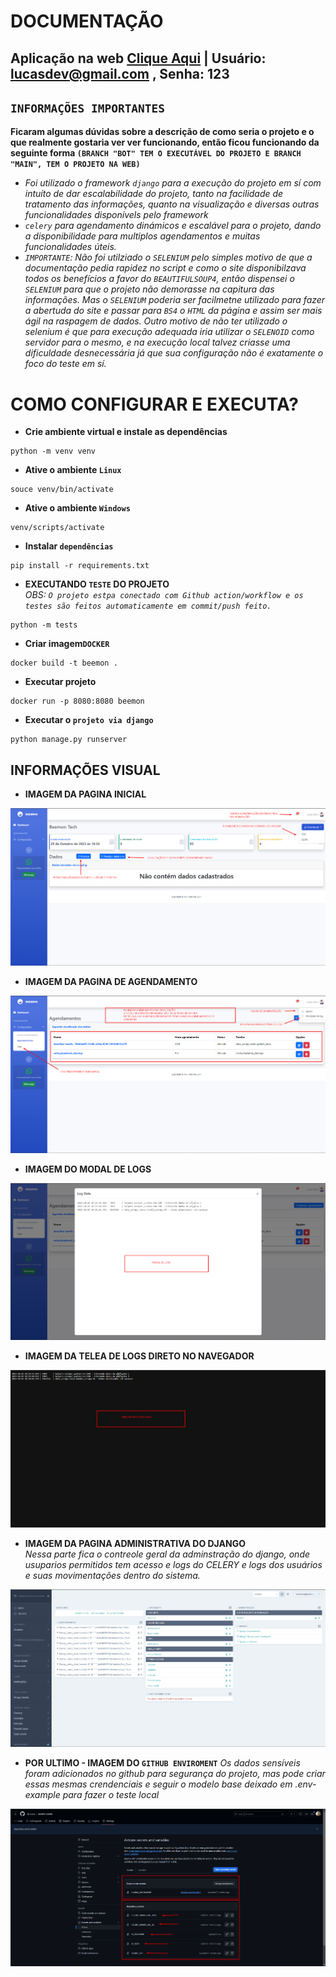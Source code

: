 # DOCUMENTAÇÃO

## Aplicação na web [Clique Aqui](https://www.google.com.br) | Usuário: lucasdev@gmail.com , Senha: 123
## `INFORMAÇÕES IMPORTANTES`
**Ficaram algumas dúvidas sobre a descrição de como seria o projeto e o que realmente gostaria ver ver funcionando, então ficou funcionando da seguinte forma `(BRANCH "BOT" TEM O EXECUTÁVEL DO PROJETO E BRANCH "MAIN", TEM O PROJETO NA WEB)`**<br>
- *Foi utilizado o framework `django` para a execução do projeto em sí com intuíto de dar  escalabilidade do projeto, tanto na facilidade de tratamento das informações, quanto na visualização e diversas outras funcionalidades disponívels pelo framework*<br>
- *`celery` para agendamento dinámicos e escalável para o projeto, dando a disponibilidade para multiplos agendamentos e muitas funcionalidades úteis.*
- *`IMPORTANTE`: Não foi utilziado o `SELENIUM` pelo simples motivo de que a documentação pedia rapidez no script e como o site disponibilzava todos os benefícios a favor do `BEAUTIFULSOUP4`, então dispensei o `SELENIUM` para que o projeto não demorasse na capitura das informações. Mas o `SELENIUM` poderia ser facilmetne utilizado para fazer a abertuda do site e passar para `BS4` o `HTML` da página e assim ser mais ágil na raspagem de dados. Outro motivo de não ter utilizado o selenium é que para execução adequada iria utilizar o `SELENOID` como servidor para o mesmo, e na execução local talvez criasse uma dificuldade desnecessária já que sua configuração não é exatamente o foco do teste em sí.*

# COMO CONFIGURAR E EXECUTA?
- **Crie ambiente virtual e instale as dependências**
```
python -m venv venv
```

- **Ative o ambiente `Linux`**
```
souce venv/bin/activate
```

- **Ative o ambiente `Windows`**
```
venv/scripts/activate
```

- **Instalar `dependências`**
```
pip install -r requirements.txt
```

- **EXECUTANDO `TESTE` DO PROJETO**<br>
*OBS: `O projeto estpa conectado com Github action/workflow e os testes são feitos automaticamente em commit/push feito.`*
```
python -m tests
```

- **Criar imagem`DOCKER`**
```
docker build -t beemon .
```

- **Executar projeto**
```
docker run -p 8080:8080 beemon
```

- **Executar o `projeto via django`**
```
python manage.py runserver
```

## INFORMAÇÕES VISUAL
- **IMAGEM DA PAGINA INICIAL**
<img src="media/img-1.png">

- **IMAGEM DA PAGINA DE AGENDAMENTO**
<img src="media/img-2.png">

- **IMAGEM DO MODAL DE LOGS**
<img src="media/img-3.png">

- **IMAGEM DA TELEA DE LOGS DIRETO NO NAVEGADOR**
<img src="media/img-4.png">

- **IMAGEM DA PAGINA ADMINISTRATIVA DO DJANGO**<br>
*Nessa parte fica o contreole geral da adminstração do django, onde usuparios permitidos tem acesso e logs do CELERY e logs dos usuários e suas movimentações dentro do sistema.*
<img src="media/img-5.png">

- **POR ULTIMO - IMAGEM DO `GITHUB ENVIROMENT`**
*Os dados sensíveis foram adicionados no github para segurança do projeto, mas pode criar essas mesmas crendenciais e seguir o modelo base deixado em .env-example para fazer o teste local*
<img src="media/ENVIROMENT-GITHUB.png">